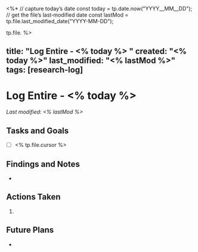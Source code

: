 
<%* 
// capture today’s date
const today = tp.date.now("YYYY__MM__DD");
// get the file’s last‐modified date
const lastMod = tp.file.last_modified_date("YYYY-MM-DD");

tp.file.
%>

title: "Log Entire - <% today %> "
created: "<% today %>"
last_modified: "<% lastMod %>"
tags: [research-log]
---

# Log Entire - <% today %>  
_Last modified: <% lastMod %>_

## Tasks and Goals
- [ ] <% tp.file.cursor %>

## Findings and Notes
- 

## Actions Taken
1. 

## Future Plans
- 
